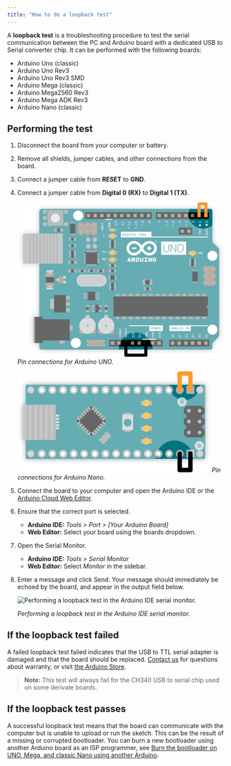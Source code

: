 ```yaml
---
title: "How to do a loopback test"
---
```


A **loopback test** is a troubleshooting procedure to test the serial communication between the PC and Arduino board with a dedicated USB to Serial converter chip. It can be performed with the following boards:

* Arduino Uno (classic)
* Arduino Uno Rev3 <!-- [X] Tested 2022-03-24 -->
* Arduino Uno Rev3 SMD <!-- [X] Tested 2022-03-24 -->
* Arduino Mega (classic)
* Arduino Mega2560 Rev3
* Arduino Mega ADK Rev3
* Arduino Nano (classic) <!-- [X] Tested 2022-03-24 -->

## Performing the test

1. Disconnect the board from your computer or battery.

2. Remove all shields, jumper cables, and other connections from the board.

3. Connect a jumper cable from **RESET** to **GND**.

4. Connect a jumper cable from **Digital 0 (RX)** to **Digital 1 (TX)**.

   ![Arduino UNO with jumper cables connecting TX-RX and RESET-GND.](img/loopback-circuit-uno.png)
   _Pin connections for Arduino UNO._

   ![Arduino Nano with jumper cables connecting TX-RX and RESET-GND.](img/loopback-circuit-nano.png)
   _Pin connections for Arduino Nano._

5. Connect the board to your computer and open the Arduino IDE or the [Arduino Cloud Web Editor](https://create.arduino.cc/editor).

6. Ensure that the correct port is selected.
   * **Arduino IDE:** *Tools > Port > [Your Arduino Board]*
   * **Web Editor:** Select your board using the boards dropdown.

7. Open the Serial Monitor.
   * **Arduino IDE:** *Tools > Serial Monitor*
   * **Web Editor:** Select *Monitor* in the sidebar.

8. Enter a message and click Send. Your message should immediately be echoed by the board, and appear in the output field below.

   ![Performing a loopback test in the Arduino IDE serial monitor.](img/serial_monitor_loopback_test.gif "Performing a loopback test in the Arduino IDE serial monitor")

   *Performing a loopback test in the Arduino IDE serial monitor.*

## If the loopback test failed

A failed loopback test failed indicates that the USB to TTL serial adapter is damaged and that the board should be replaced. [Contact us](https://www.arduino.cc/en/contact-us/) for questions about warranty, or visit [the Arduino Store](https://store.arduino.cc/).

> **Note:** This test will always fail for the CH340 USB to serial chip used on some derivate boards.

## If the loopback test passes

A successful loopback test means that the board can communicate with the computer but is unable to upload or run the sketch. This can be the result of a missing or corrupted bootloader. You can burn a new bootloader using another Arduino board as an ISP programmer, see [Burn the bootloader on UNO, Mega, and classic Nano using another Arduino](https://support.arduino.cc/hc/en-us/articles/4841602539164-Burn-the-bootloader-on-UNO-Mega-and-classic-Nano-using-another-Arduino).
